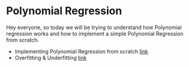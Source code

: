 # Polynomial Regression

Hey everyone, so today we will be trying to understand how Polynomial regression works and how to implement a simple Polynomial Regression from scratch.

- Implementing Polynomial Regression from scratch [link](polynomial_regression.ipynb)
- Overfitting & Underfitting [link](Overfitting&Underfitting.md)
